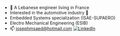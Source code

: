 - 👋 A Lebanese engineer living in France
- Interested in the automotive industry :red_car:
- Embedded Systems specialization (ISAE-SUPAERO)
- Electro Mechanical Engineering (ESIB)
- 📫 josephmsaed@hotmail.com
[![LinkedIn](https://img.shields.io/badge/LinkedIn-YourLinkedInProfile-blue?style=flat-square&logo=linkedin)](https://www.linkedin.com/in/joseph-msaed/)


<!---
josephmsaed/josephmsaed is a ✨ special ✨ repository because its `README.md` (this file) appears on your GitHub profile.
You can click the Preview link to take a look at your changes.
--->

